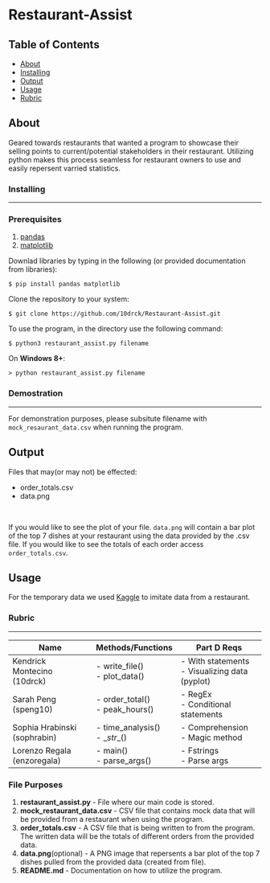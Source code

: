 # Restaurant-Assist
## Table of Contents

+ [About](#about)
+ [Installing](#installing)
+ [Output](#output)
+ [Usage](#usage)
+ [Rubric](#rubric)

## About <a name = "about"></a>
Geared towards restaurants that wanted a program to showcase their selling points to current/potential stakeholders in their restaurant. Utilizing python makes this process seamless for restaurant owners to use and easily repersent varried statistics.




### Installing
--------------
### Prerequisites

1. [pandas](https://pandas.pydata.org/)
1. [matplotlib](https://matplotlib.org/)

Downlad libraries by typing in the following (or provided documentation from libraries):
```
$ pip install pandas matplotlib
```

Clone the repository to your system:

```
$ git clone https://github.com/10drck/Restaurant-Assist.git
```

To use the program, in the directory use the following command:

```
$ python3 restaurant_assist.py filename
```
On **Windows 8+**:
```
> python restaurant_assist.py filename
```

### Demostration
-----
For demonstration purposes, please subsitute filename with ` mock_resaurant_data.csv ` when running the program.

## Output

Files that may(or may not) be effected:
 - order_totals.csv
 - data.png
 <br>

If you would like to see the plot of your file. `data.png` will contain a bar plot of the top 7 dishes at your restaurant using the data provided by the .csv file. If you would like to see the totals of each order access ` order_totals.csv `.

 


## Usage <a name = "usage"></a>


For the temporary data we used [Kaggle](https://www.kaggle.com/datasets/henslersoftware/19560-indian-takeaway-orders) to imitate data from a restaurant.




### Rubric
----------------


| Name  | Methods/Functions  | Part D Reqs  | 
|---|---|---|
| Kendrick Montecino (10drck)  | - write_file() <br> - plot_data()  | - With statements <br> - Visualizing data (pyplot)   | 
| Sarah Peng (speng10) |- order_total() <br> - peak_hours()   | - RegEx <br> - Conditional statements  |
|Sophia Hrabinski  (sophrabin) |- time_analysis() <br> - \__str__()   | - Comprehension <br> - Magic method   |
|Lorenzo Regala (enzoregala)  |- main() <br> - parse_args()   | - Fstrings <br> - Parse args |  
### File Purposes
 1. __restaurant_assist.py__ - File where our main code is stored.
 2. __mock_restaurant_data.csv__ - CSV file that contains mock data that will be provided from a restaurant when using the program.
 3. __order_totals.csv__ - A CSV file that is being written to from the program. The written data will be the totals of different orders from the provided data.
 4. __data.png__(optional) - A PNG image that repersents a bar plot of the top 7 dishes pulled from the provided data (created from file).
 5. __README.md__ - Documentation on how to utilize the program.
 
